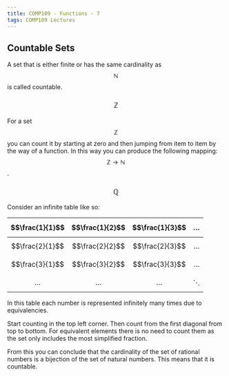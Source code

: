 ```yaml
---
title: COMP109 - Functions - 7
tags: COMP109 Lectures
---
```

## Countable Sets
A set that is either finite or has the same cardinality as $$\mathbb{N}$$ is called countable.

### $$\mathbb{Z}$$
For a set $$\mathbb{Z}$$ you can count it by starting at zero and then jumping from item to item by the way of a function. In this way you can produce the following mapping: $$\mathbb{Z}\rightarrow\mathbb{N}$$.

### $$\mathbb{Q}$$
Consider an infinite table like so:

| $$\frac{1}{1}$$ | $$\frac{1}{2}$$ | $$\frac{1}{3}$$ | $$\ldots$$ |
| :-: | :-:| :-:| :-: |
| $$\frac{2}{1}$$ | $$\frac{2}{2}$$ | $$\frac{2}{3}$$ | $$\ldots$$ |
| $$\frac{3}{1}$$ | $$\frac{3}{2}$$ | $$\frac{3}{3}$$ | $$\ldots$$ |
| $$\ldots$$ | $$\ldots$$| $$\ldots$$ | $$\ddots$$ |

In this table each number is represented infinitely many times due to equivalencies.

Start counting in the top left corner. Then count from the first diagonal from top to bottom. For equivalent elements there is no need to count them as the set only includes the most simplified fraction. 

From this you can conclude that the cardinality of the set of rational numbers is a bijection of the set of natural numbers. This means that it is countable.
